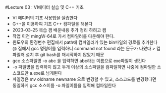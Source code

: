 #Lecture 03 : VI에디터 실습 및 C++ 기초
* VI 에디터의 기초 사용법을 실습한다
* G++을 이용하여 기초 C++ 컴파일을 해본다
* 2023-03-25 복습 겸 배운내용 추가 정리 하려고 켬
* 작업 이전 mingW-64로 가서 컴파일러를 다운해야 한다.
* 윈도우의 환경변수 편집에서 path에 컴파일러가 있는 bin파일의 경로를 추가한다
	@ 집에서 gcc 명령어를 입력하니 command not found 라는 문구가 나왔다
		> 컴파일러 설치 후 git bash를 재시작하지 않았기 때문
* gcc 소스파일명 -o abc 을 입력하면 abc라는 이름으로 exe파일이 생긴다
* -o 파일명을 입력하지 않고 두개 이상의 소스파일을 컴파일하면 나중에 컴파일한 소스코드만 a.exe로 남게된다
* 파일명은 mv oldname newname 으로 변경할 수 있고, 소스코드를 변경했다면 동일하게 gcc 소스이름 -o 파일이름을 입력해 컴파일한다


